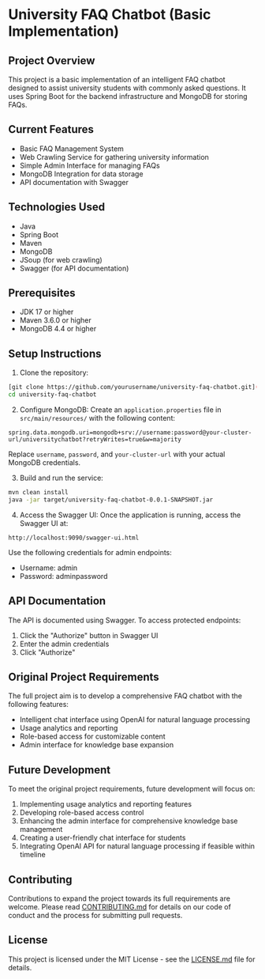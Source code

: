 # University FAQ Chatbot (Basic Implementation)

## Project Overview
This project is a basic implementation of an intelligent FAQ chatbot designed to assist university students with commonly asked questions. It uses Spring Boot for the backend infrastructure and MongoDB for storing FAQs. 
## Current Features
- Basic FAQ Management System
- Web Crawling Service for gathering university information
- Simple Admin Interface for managing FAQs
- MongoDB Integration for data storage
- API documentation with Swagger

## Technologies Used
- Java
- Spring Boot
- Maven
- MongoDB
- JSoup (for web crawling)
- Swagger (for API documentation)

## Prerequisites
- JDK 17 or higher
- Maven 3.6.0 or higher
- MongoDB 4.4 or higher

## Setup Instructions

1. Clone the repository:
```sh
[git clone https://github.com/yourusername/university-faq-chatbot.git](https://github.com/zmehta2/university-chatbot.git)
cd university-faq-chatbot
```

2. Configure MongoDB:
Create an `application.properties` file in `src/main/resources/` with the following content:
```properties
spring.data.mongodb.uri=mongodb+srv://username:password@your-cluster-url/universitychatbot?retryWrites=true&w=majority
```
Replace `username`, `password`, and `your-cluster-url` with your actual MongoDB credentials.

3. Build and run the service:
```sh
mvn clean install 
java -jar target/university-faq-chatbot-0.0.1-SNAPSHOT.jar
```

4. Access the Swagger UI:
Once the application is running, access the Swagger UI at:
```
http://localhost:9090/swagger-ui.html
```
Use the following credentials for admin endpoints:
- Username: admin
- Password: adminpassword

## API Documentation
The API is documented using Swagger. To access protected endpoints:
1. Click the "Authorize" button in Swagger UI
2. Enter the admin credentials
3. Click "Authorize"

## Original Project Requirements
The full project aim is to develop a comprehensive FAQ chatbot with the following features:
- Intelligent chat interface using OpenAI for natural language processing
- Usage analytics and reporting
- Role-based access for customizable content
- Admin interface for knowledge base expansion

## Future Development
To meet the original project requirements, future development will focus on:
1. Implementing usage analytics and reporting features
2. Developing role-based access control
3. Enhancing the admin interface for comprehensive knowledge base management
4. Creating a user-friendly chat interface for students
5. Integrating OpenAI API for natural language processing if feasible within timeline

## Contributing
Contributions to expand the project towards its full requirements are welcome. Please read [CONTRIBUTING.md](CONTRIBUTING.md) for details on our code of conduct and the process for submitting pull requests.

## License
This project is licensed under the MIT License - see the [LICENSE.md](LICENSE.md) file for details.
